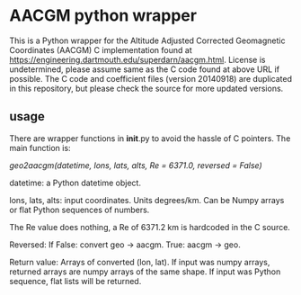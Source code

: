 # AACGM python wrapper

This is a Python wrapper for the Altitude Adjusted Corrected
Geomagnetic Coordinates (AACGM) C implementation found at
https://engineering.dartmouth.edu/superdarn/aacgm.html. License is
undetermined, please assume same as the C code found at above URL if
possible.  The C code and coefficient files (version 20140918) are
duplicated in this repository, but please check the source for more
updated versions.

## usage

There are wrapper functions in __init__.py to avoid the hassle of C
pointers. The main function is:

  *geo2aacgm(datetime, lons, lats, alts, Re = 6371.0, reversed = False)*

datetime: a Python datetime object.

lons, lats, alts: input coordinates. Units degrees/km. Can be Numpy
arrays or flat Python sequences of numbers.

The Re value does nothing, a Re of 6371.2 km is hardcoded in the C source.

Reversed: If False: convert geo -> aacgm. True: aacgm -> geo.

Return value: Arrays of converted (lon, lat). If input was numpy
arrays, returned arrays are numpy arrays of the same shape. If input
was Python sequence, flat lists will be returned.